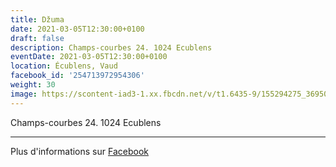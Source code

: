 ```yaml
---
title: Džuma
date: 2021-03-05T12:30:00+0100
draft: false
description: Champs-courbes 24. 1024 Ecublens
eventDate: 2021-03-05T12:30:00+0100
location: Écublens, Vaud
facebook_id: '254713972954306'
weight: 30
image: https://scontent-iad3-1.xx.fbcdn.net/v/t1.6435-9/155294275_3695079563921169_4909597834044538694_n.jpg?_nc_cat=101&ccb=1-7&_nc_sid=9e60e4&_nc_ohc=pIxkbZDGyzEQ7kNvwE2lDkF&_nc_oc=Adk-rnQ21UrYVlWlH6oX5aBu-I_kBZ0MGOEdgni4xBAP4A1zEp1KKzvTXZvNdF6F11Y&_nc_zt=23&_nc_ht=scontent-iad3-1.xx&edm=ABTKTjYEAAAA&_nc_gid=2pgMlaQ_HBG5ClYl0j1JRQ&oh=00_AfIfzKejyKaavWFL32A8qMzowUZoW1ByN0pa6xsMOG3nDw&oe=685213DB
---
```


Champs-courbes 24. 1024 Ecublens

---

Plus d'informations sur [Facebook](https://facebook.com/events/254713972954306)